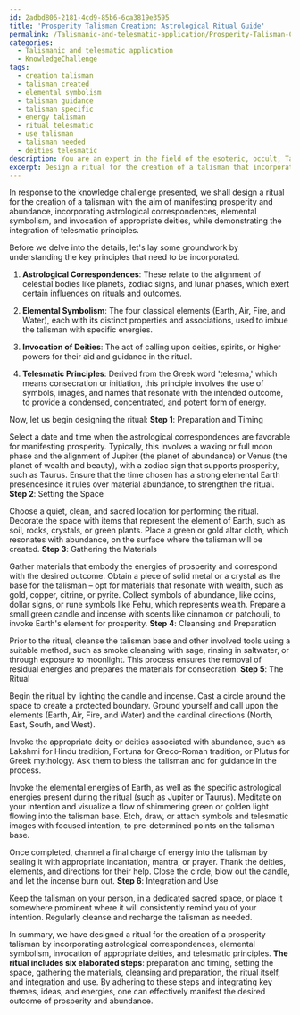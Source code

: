 ```yaml
---
id: 2adbd806-2181-4cd9-85b6-6ca3819e3595
title: 'Prosperity Talisman Creation: Astrological Ritual Guide'
permalink: /Talismanic-and-telesmatic-application/Prosperity-Talisman-Creation-Astrological-Ritual-Guide/
categories:
  - Talismanic and telesmatic application
  - KnowledgeChallenge
tags:
  - creation talisman
  - talisman created
  - elemental symbolism
  - talisman guidance
  - talisman specific
  - energy talisman
  - ritual telesmatic
  - use talisman
  - talisman needed
  - deities telesmatic
description: You are an expert in the field of the esoteric, occult, Talismanic and telesmatic application and Education. You are a writer of tests, challenges, books and deep knowledge on Talismanic and telesmatic application for initiates and students to gain deep insights and understanding from. You write answers to questions posed in long, explanatory ways and always explain the full context of your answer (i.e., related concepts, formulas, examples, or history), as well as the step-by-step thinking process you take to answer the challenges. Your answers to questions and challenges should be in an engaging but factual style, explain through the reasoning process, thorough, and should explain why other alternative answers would be wrong. Summarize the key themes, ideas, and conclusions at the end.
excerpt: Design a ritual for the creation of a talisman that incorporates astrological correspondences, elemental symbolism, and the invocation of appropriate deities, while demonstrating the integration of telesmatic principles for the purpose of manifesting a desired outcome.
---
```

In response to the knowledge challenge presented, we shall design a ritual for the creation of a talisman with the aim of manifesting prosperity and abundance, incorporating astrological correspondences, elemental symbolism, and invocation of appropriate deities, while demonstrating the integration of telesmatic principles.

Before we delve into the details, let's lay some groundwork by understanding the key principles that need to be incorporated.

1. **Astrological Correspondences**: These relate to the alignment of celestial bodies like planets, zodiac signs, and lunar phases, which exert certain influences on rituals and outcomes.

2. **Elemental Symbolism**: The four classical elements (Earth, Air, Fire, and Water), each with its distinct properties and associations, used to imbue the talisman with specific energies.

3. **Invocation of Deities**: The act of calling upon deities, spirits, or higher powers for their aid and guidance in the ritual.

4. **Telesmatic Principles**: Derived from the Greek word 'telesma,' which means consecration or initiation, this principle involves the use of symbols, images, and names that resonate with the intended outcome, to provide a condensed, concentrated, and potent form of energy.

Now, let us begin designing the ritual:
**Step 1**: Preparation and Timing

Select a date and time when the astrological correspondences are favorable for manifesting prosperity. Typically, this involves a waxing or full moon phase and the alignment of Jupiter (the planet of abundance) or Venus (the planet of wealth and beauty), with a zodiac sign that supports prosperity, such as Taurus. Ensure that the time chosen has a strong elemental Earth presencesince it rules over material abundance, to strengthen the ritual.
**Step 2**: Setting the Space

Choose a quiet, clean, and sacred location for performing the ritual. Decorate the space with items that represent the element of Earth, such as soil, rocks, crystals, or green plants. Place a green or gold altar cloth, which resonates with abundance, on the surface where the talisman will be created.
**Step 3**: Gathering the Materials

Gather materials that embody the energies of prosperity and correspond with the desired outcome. Obtain a piece of solid metal or a crystal as the base for the talisman – opt for materials that resonate with wealth, such as gold, copper, citrine, or pyrite. Collect symbols of abundance, like coins, dollar signs, or rune symbols like Fehu, which represents wealth. Prepare a small green candle and incense with scents like cinnamon or patchouli, to invoke Earth's element for prosperity.
**Step 4**: Cleansing and Preparation

Prior to the ritual, cleanse the talisman base and other involved tools using a suitable method, such as smoke cleansing with sage, rinsing in saltwater, or through exposure to moonlight. This process ensures the removal of residual energies and prepares the materials for consecration.
**Step 5**: The Ritual

Begin the ritual by lighting the candle and incense. Cast a circle around the space to create a protected boundary. Ground yourself and call upon the elements (Earth, Air, Fire, and Water) and the cardinal directions (North, East, South, and West). 

Invoke the appropriate deity or deities associated with abundance, such as Lakshmi for Hindu tradition, Fortuna for Greco-Roman tradition, or Plutus for Greek mythology. Ask them to bless the talisman and for guidance in the process.

Invoke the elemental energies of Earth, as well as the specific astrological energies present during the ritual (such as Jupiter or Taurus). Meditate on your intention and visualize a flow of shimmering green or golden light flowing into the talisman base. Etch, draw, or attach symbols and telesmatic images with focused intention, to pre-determined points on the talisman base.

Once completed, channel a final charge of energy into the talisman by sealing it with appropriate incantation, mantra, or prayer. Thank the deities, elements, and directions for their help. Close the circle, blow out the candle, and let the incense burn out.
**Step 6**: Integration and Use

Keep the talisman on your person, in a dedicated sacred space, or place it somewhere prominent where it will consistently remind you of your intention. Regularly cleanse and recharge the talisman as needed.

In summary, we have designed a ritual for the creation of a prosperity talisman by incorporating astrological correspondences, elemental symbolism, invocation of appropriate deities, and telesmatic principles. **The ritual includes six elaborated steps**: preparation and timing, setting the space, gathering the materials, cleansing and preparation, the ritual itself, and integration and use. By adhering to these steps and integrating key themes, ideas, and energies, one can effectively manifest the desired outcome of prosperity and abundance.
